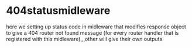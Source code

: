 # 404statusmidleware


here we setting up status code in midleware that modifies response object to give a 404 router not found message (for every router handler that is registered with this midleware),,,other wiil give their own outputs

